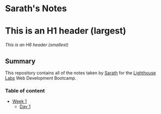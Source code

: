 # Sarath's Notes
# This is an H1 header (largest)
###### This is an H6 header (smallest)
## Summary 

This repository contains all of the notes taken by [Sarath](https://github.com/SARATH-VARMA) for the [Lighthouse Labs](https://www.lighthouselabs.ca/) Web Development Bootcamp.

### Table of content
* [Week 1](/LHL_Compass/week_1)
  * [Day 1](/LHL_Compass/week_1/day_1)
  